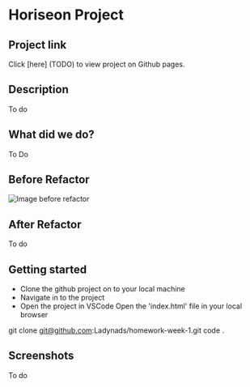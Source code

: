 # Horiseon Project

## Project link

Click [here] (TODO) to view project on Github pages.

## Description

To do

## What did we do?

To Do

## Before Refactor

![Image before refactor](./assets/images/website-before-refactor.png "website before refactor")


## After Refactor

To do

## Getting started

- Clone the github project on to your local machine
- Navigate in to the project
- Open the project in VSCode
Open the 'index.html' file in your local browser

git clone git@github.com:Ladynads/homework-week-1.git
code .

## Screenshots

To do